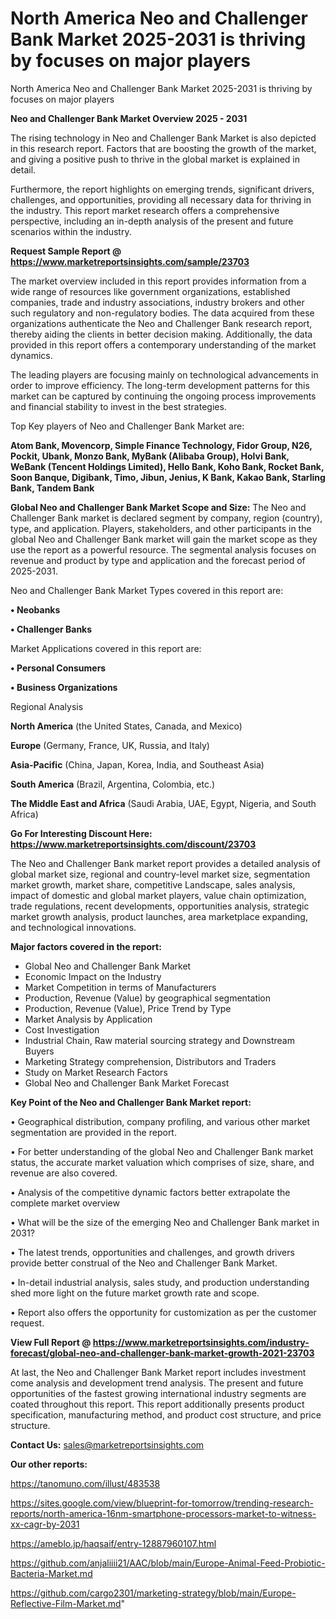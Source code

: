 # North America Neo and Challenger Bank Market 2025-2031 is thriving by focuses on major players
North America Neo and Challenger Bank Market 2025-2031 is thriving by focuses on major players

<Strong> Neo and Challenger Bank Market Overview 2025 - 2031</strong>

The rising technology in Neo and Challenger Bank Market is also depicted in this research report. Factors that are boosting the growth of the market, and giving a positive push to thrive in the global market is explained in detail.

Furthermore, the report highlights on emerging trends, significant drivers, challenges, and opportunities, providing all necessary data for thriving in the industry. This report market research offers a comprehensive perspective, including an in-depth analysis of the present and future scenarios within the industry.

<strong>Request Sample Report @ <a href=https://www.marketreportsinsights.com/sample/23703>https://www.marketreportsinsights.com/sample/23703</a></strong>

The market overview included in this report provides information from a wide range of resources like government organizations, established companies, trade and industry associations, industry brokers and other such regulatory and non-regulatory bodies. The data acquired from these organizations authenticate the Neo and Challenger Bank research report, thereby aiding the clients in better decision making. Additionally, the data provided in this report offers a contemporary understanding of the market dynamics.

The leading players are focusing mainly on technological advancements in order to improve efficiency. The long-term development patterns for this market can be captured by continuing the ongoing process improvements and financial stability to invest in the best strategies.

Top Key players of Neo and Challenger Bank Market are:

<strong>Atom Bank, Movencorp, Simple Finance Technology, Fidor Group, N26, Pockit, Ubank, Monzo Bank, MyBank (Alibaba Group), Holvi Bank, WeBank (Tencent Holdings Limited), Hello Bank, Koho Bank, Rocket Bank, Soon Banque, Digibank, Timo, Jibun, Jenius, K Bank, Kakao Bank, Starling Bank, Tandem Bank</strong>

<strong><b>Global Neo and Challenger Bank Market Scope and Size:</b></strong>
The Neo and Challenger Bank market is declared segment by company, region (country), type, and application. Players, stakeholders, and other participants in the global Neo and Challenger Bank market will gain the market scope as they use the report as a powerful resource. The segmental analysis focuses on revenue and product by type and application and the forecast period of 2025-2031.

Neo and Challenger Bank Market Types covered in this report are:

<strong>• Neobanks

• Challenger Banks</strong>

Market Applications covered in this report are:

<strong>• Personal Consumers

• Business Organizations</strong> 

Regional Analysis

<strong>North America</strong> (the United States, Canada, and Mexico)

<strong>Europe</strong> (Germany, France, UK, Russia, and Italy)

<strong>Asia-Pacific</strong> (China, Japan, Korea, India, and Southeast Asia)

<strong>South America</strong> (Brazil, Argentina, Colombia, etc.)

<strong>The Middle East and Africa</strong> (Saudi Arabia, UAE, Egypt, Nigeria, and South Africa)

<strong>Go For Interesting Discount Here: <a href=https://www.marketreportsinsights.com/discount/23703>https://www.marketreportsinsights.com/discount/23703</a></strong>

The Neo and Challenger Bank market report provides a detailed analysis of global market size, regional and country-level market size, segmentation market growth, market share, competitive Landscape, sales analysis, impact of domestic and global market players, value chain optimization, trade regulations, recent developments, opportunities analysis, strategic market growth analysis, product launches, area marketplace expanding, and technological innovations.

<strong><b>Major factors covered in the report:</b></strong>
<ul>
  <li>Global Neo and Challenger Bank Market </li>
  <li>Economic Impact on the Industry</li>
  <li>Market Competition in terms of Manufacturers</li>
  <li>Production, Revenue (Value) by geographical segmentation</li>
  <li>Production, Revenue (Value), Price Trend by Type</li>
  <li>Market Analysis by Application</li>
  <li>Cost Investigation</li>
  <li>Industrial Chain, Raw material sourcing strategy and Downstream Buyers</li>
  <li>Marketing Strategy comprehension, Distributors and Traders</li>
  <li>Study on Market Research Factors</li>
  <li>Global Neo and Challenger Bank Market Forecast</li>
</ul>

<strong><b>Key Point of the Neo and Challenger Bank Market report:</b></strong>

• Geographical distribution, company profiling, and various other market segmentation are provided in the report.

• For better understanding of the global Neo and Challenger Bank market status, the accurate market valuation which comprises of size, share, and revenue are also covered.

• Analysis of the competitive dynamic factors better extrapolate the complete market overview

• What will be the size of the emerging Neo and Challenger Bank market in 2031?

• The latest trends, opportunities and challenges, and growth drivers provide better construal of the Neo and Challenger Bank Market.

• In-detail industrial analysis, sales study, and production understanding shed more light on the future market growth rate and scope.

• Report also offers the opportunity for customization as per the customer request.

<strong><b>View Full Report @ <a href=https://www.marketreportsinsights.com/industry-forecast/global-neo-and-challenger-bank-market-growth-2021-23703>https://www.marketreportsinsights.com/industry-forecast/global-neo-and-challenger-bank-market-growth-2021-23703</a></b></strong>


At last, the Neo and Challenger Bank Market report includes investment come analysis and development trend analysis. The present and future opportunities of the fastest growing international industry segments are coated throughout this report. This report additionally presents product specification, manufacturing method, and product cost structure, and price structure.

<strong>Contact Us:</strong>
sales@marketreportsinsights.com

<strong>Our other reports:</strong>

<a href=https://tanomuno.com/illust/483538>https://tanomuno.com/illust/483538</a>

<a href=https://sites.google.com/view/blueprint-for-tomorrow/trending-research-reports/north-america-16nm-smartphone-processors-market-to-witness-xx-cagr-by-2031>https://sites.google.com/view/blueprint-for-tomorrow/trending-research-reports/north-america-16nm-smartphone-processors-market-to-witness-xx-cagr-by-2031</a>

<a href=https://ameblo.jp/haqsaif/entry-12887960107.html>https://ameblo.jp/haqsaif/entry-12887960107.html</a>

<a href=https://github.com/anjaliiii21/AAC/blob/main/Europe-Animal-Feed-Probiotic-Bacteria-Market.md>https://github.com/anjaliiii21/AAC/blob/main/Europe-Animal-Feed-Probiotic-Bacteria-Market.md</a>

<a href=https://github.com/cargo2301/marketing-strategy/blob/main/Europe-Reflective-Film-Market.md>https://github.com/cargo2301/marketing-strategy/blob/main/Europe-Reflective-Film-Market.md</a>"
